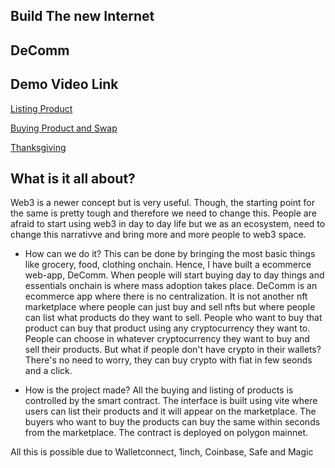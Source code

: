 ## Build The new Internet

## DeComm

## Demo Video Link
[Listing Product](https://www.loom.com/share/cf8a783ef96c47f8b20fa8a771486783)

[Buying Product and Swap](https://www.loom.com/share/527499d487564262837a25beb480c0fd)

[Thanksgiving](https://www.loom.com/share/d1464f2a7a3c46a2a9052d4a2288347d)

## What is it all about?
Web3 is a newer concept but is very useful. Though, the starting point for the same is pretty tough and therefore we need to change this. People are afraid to start using web3 in day to day life but we as an ecosystem, need to change this narrativve and bring more and more people to web3 space. 

- How can we do it? 
This can be done by bringing the most basic things like grocery, food, clothing onchain. Hence, I have built a ecommerce web-app, DeComm. When people will start buying day to day things and essentials onchain is where mass adoption takes place. DeComm is an ecommerce app where there is no centralization. It is not another nft marketplace where people can just buy and sell nfts but where people can list what products do they want to sell. People who want to buy that product can buy that product using any cryptocurrency they want to. People can choose in whatever cryptocurrency they want to buy and sell their products. But what if people don't have crypto in their wallets? There's no need to worry, they can buy crypto with fiat in few seonds and a click. 

- How is the project made?
All the buying and listing of products is controlled by the smart contract. The interface is built using vite where users can list their products and it will appear on the marketplace. The buyers who want to buy the products can buy the same within seconds from the marketplace. The contract is deployed on polygon mainnet. 

All this is possible due to Walletconnect, 1inch, Coinbase, Safe and Magic
